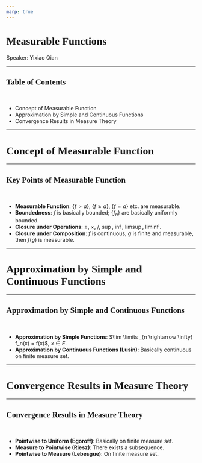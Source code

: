```yaml
---
marp: true
---
```

<style>
  section {
    font-family: 'LXGW Bright';
  }

  h1, h2, h3 {
    font-family: 'LXGW Bright';
  }
</style>
<style>
img[alt~="center"] {
  display: block;
  margin: 0 auto;
}
</style>
<style>
.note {
  background-color: #eef;
  padding: 10px;
  margin: 10px 0;
  text-align: center;
}
.warning {
  background-color: #fee;
  padding: 10px;
  margin: 10px 0;
  text-align: center;
}
</style>

# Measurable Functions

Speaker: Yixiao Qian

---

## Table of Contents

<br>

- Concept of Measurable Function
- Approximation by Simple and Continuous Functions
- Convergence Results in Measure Theory

---

# Concept of Measurable Function

---

## Key Points of Measurable Function

<br>

- **Measurable Function**: $\{f > a\}$, $\{f \geq a\}$, $\{f = a\}$ etc. are measurable.
- **Boundedness**: $f$ is basically bounded; $\{f_n\}$ are basically uniformly bounded.
- **Closure under Operations**: $\pm$, $\times$, $/$, $\sup$, $\inf$, $\limsup$, $\liminf$.
- **Closure under Composition**: $f$ is continuous, $g$ is finite and measurable, then $f(g)$ is measurable.

---

# Approximation by Simple and Continuous Functions

---

## Approximation by Simple and Continuous Functions

<br>

- **Approximation by Simple Functions**: $\lim \limits _{n \rightarrow \infty} f_n(x) = f(x)$, $x \in E$.
- **Approximation by Continuous Functions (Lusin)**: Basically continuous on finite measure set.

---

# Convergence Results in Measure Theory

---

## Convergence Results in Measure Theory

<br>

- **Pointwise to Uniform (Egoroff)**: Basically on finite measure set.
- **Measure to Pointwise (Riesz)**: There exists a subsequence.
- **Pointwise to Measure (Lebesgue)**: On finite measure set.


